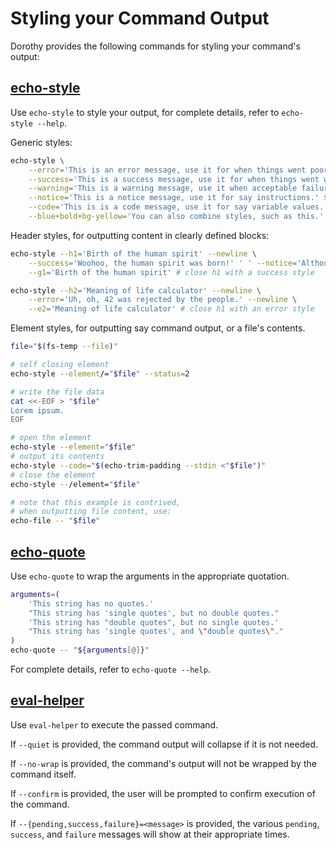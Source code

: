 # Styling your Command Output

Dorothy provides the following commands for styling your command's output:

## [echo-style](https://github.com/bevry/dorothy/blob/master/commands/echo-style)

Use `echo-style` to style your output, for complete details, refer to `echo-style --help`.

Generic styles:

```bash
echo-style \
	--error='This is an error message, use it for when things went poorly.' $'\n' \
	--success='This is a success message, use it for when things went well.' $'\n' \
	--warning='This is a warning message, use it when acceptable failures occurred.' $'\n' \
	--notice='This is a notice message, use it for say instructions.' $'\n' \
	--code='This is is a code message, use it for say variable values.' $'\n' \
	--blue+bold+bg-yellow='You can also combine styles, such as this.'
```

Header styles, for outputting content in clearly defined blocks:

```bash
echo-style --h1='Birth of the human spirit' --newline \
    --success='Woohoo, the human spirit was born!' ' ' --notice='Although... it was at the cost of the eviction, or rather the liberation, from eden.' --newline \
    --g1='Birth of the human spirit' # close h1 with a success style

echo-style --h2='Meaning of life calculator' --newline \
    --error='Uh, oh, 42 was rejected by the people.' --newline \
    --e2='Meaning of life calculator' # close h1 with an error style
```

Element styles, for outputting say command output, or a file's contents.

```bash
file="$(fs-temp --file)"

# self closing element
echo-style --element/="$file" --status=2

# write the file data
cat <<-EOF > "$file"
Lorem ipsum.
EOF

# open the element
echo-style --element="$file"
# output its contents
echo-style --code="$(echo-trim-padding --stdin <"$file")"
# close the element
echo-style --/element="$file"

# note that this example is contrived,
# when outputting file content, use:
echo-file -- "$file"
```

## [echo-quote](https://github.com/bevry/dorothy/blob/master/commands/echo-quote)

Use `echo-quote` to wrap the arguments in the appropriate quotation.

```bash
arguments=(
	'This string has no quotes.'
	"This string has 'single quotes', but no double quotes."
	'This string has "double quotes", but no single quotes.'
	"This string has 'single quotes', and \"double quotes\"."
)
echo-quote -- "${arguments[@]}"
```

For complete details, refer to `echo-quote --help`.

## [eval-helper](https://github.com/bevry/dorothy/blob/master/commands/eval-helper)

Use `eval-helper` to execute the passed command.

If `--quiet` is provided, the command output will collapse if it is not needed.

If `--no-wrap` is provided, the command's output will not be wrapped by the command itself.

If `--confirm` is provided, the user will be prompted to confirm execution of the command.

If `--{pending,success,failure}=<message>` is provided, the various `pending`, `success`, and `failure` messages will show at their appropriate times.
